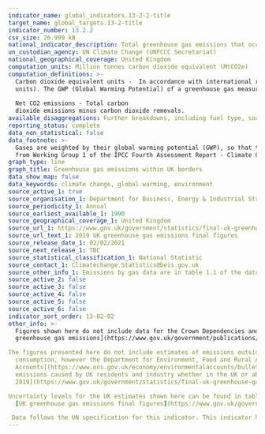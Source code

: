 ```yaml
---
indicator_name: global_indicators.13-2-2-title
target_name: global_targets.13-2-title
indicator_number: 13.2.2
csv_size: 26.999 kB
national_indicator_description: Total greenhouse gas emissions that occur within the UK’s borders.
un_custodian_agency: UN Climate Change (UNFCCC Secretariat)
national_geographical_coverage: United Kingdom
computation_units: Million tonnes carbon dioxide equivalent (MtCO2e)
computation_definitions: >-
  Carbon dioxide equivalent units -  In accordance with international reporting and carbon trading protocols, each of these gases are weighted by their global warming potential (GWP), so that total greenhouse gas emissions can be reported on a consistent basis (in carbon dioxide equivalent
  units). The GWP (Global Warming Potential) of a greenhouse gas measures its effectiveness in global warming over 100 years relative to carbon dioxide. The GWPs used are from Working Group 1 of the IPCC Fourth Assessment Report - Climate Change 2007.
  
  Net CO2 emissions - Total carbon
  dioxide emissions minus carbon dioxide removals.
available_disaggregations: Further breakdowns, including fuel type, source sector, and end-user sector are available in the [UK greenhouse gas emissions final figures](https://www.gov.uk/government/collections/final-uk-greenhouse-gas-emissions-national-statistics) source data.
reporting_status: complete
data_non_statistical: false
data_footnote: >-
  Gases are weighted by their global warming potential (GWP), so that total greenhouse gas emissions can be reported on a consistent basis (in carbon dioxide equivalent units). The GWP for each gas is defined as its warming influence relative to that of carbon dioxide. The GWPs used are
  from Working Group 1 of the IPCC Fourth Assessment Report - Climate Change 2007.
graph_type: line
graph_title: Greenhouse gas emissions within UK borders
data_show_map: false
data_keywords: climate change, global warming, environment
source_active_1: true
source_organisation_1: Department for Business, Energy & Industrial Strategy (BEIS)
source_periodicity_1: Annual
source_earliest_available_1: 1990
source_geographical_coverage_1: United Kingdom
source_url_1: https://www.gov.uk/government/statistics/final-uk-greenhouse-gas-emissions-national-statistics-1990-to-2019
source_url_text_1: 2019 UK greenhouse gas emissions final figures
source_release_date_1: 02/02/2021
source_next_release_1: TBC
source_statistical_classification_1: National Statistic
source_contact_1: Climatechange.Statistics@beis.gov.uk
source_other_info_1: Emissions by gas data are in table 1.1 of the data tables
source_active_2: false
source_active_3: false
source_active_4: false
source_active_5: false
source_active_6: false
indicator_sort_order: 13-02-02
other_info: >-
  Figures shown here do not include data for the Crown Dependencies and Overseas Territories, however, those data are available in the [UK greenhouse gas emissions final figures](https://www.gov.uk/government/collections/final-uk-greenhouse-gas-emissions-national-statistics). See the [UK
  greenhouse gas emissions](https://www.gov.uk/government/publications/uk-greenhouse-gas-emissions-explanatory-notes)Background quality report for information on quality and methodology.

The figures presented here do not include estimates of emissions outside the UK associated with UK
  consumption, however the Department for Environment, Food and Rural Affairs (DEFRA) publishes estimates of the [UK’s carbon footprint](https://www.gov.uk/government/statistics/uks-carbon-footprint) annually. Emissions as measured by the [UK Environmental
  Accounts](https://www.ons.gov.uk/economy/environmentalaccounts/bulletins/ukenvironmentalaccounts/previousReleases)", published by the Office for National Statistics (ONS) measure greenhouse gas emissions on what is referred to as a “residents” basis. This means that the figures represent
  emissions caused by UK residents and industry whether in the UK or abroad, but exclude emissions within the UK that can be attributed to overseas residents and businesses.  The [Final UK greenhouse gas emissions national statistics - 1990 to
  2019](https://www.gov.uk/government/statistics/final-uk-greenhouse-gas-emissions-national-statistics-1990-to-2019) Statistical release includes an outline of the differences between the three approaches.

Uncertainty levels for the UK estimates shown here can be found in table 4.1 of the
  [UK greenhouse gas emissions final figures](https://www.gov.uk/government/collections/final-uk-greenhouse-gas-emissions-national-statistics).

 Data follows the UN specification for this indicator. This indicator has not been identified in collaboration with topic experts.
---
```

